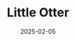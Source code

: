---  
layout: startup_page  
title: "Little Otter"  
id: "littleotterhealth.com"  
permalink: "/littleotterlittleotterhealth.com02052025/"  
website: "https://www.littleotterhealth.com"  
funding_round: "Strategic Investment"  
funding_amount: "$9.5M"  
investors: "Pivotal Ventures, Torch Capital, Springbank, CRV, Next Legacy, G9, Gratitude Railroad, Fiore Ventures"  
about: "Little Otter is a digital mental health company focused on providing whole-family mental healthcare. They offer AI-powered, evidence-backed care for children aged 0-18 and their families, providing a comprehensive suite of mental health services. Available in 15 states, the company aims to make mental health care accessible and effective for families everywhere."  
markets: "Healthtech, Mental Health, AI"  
hq: "San Francisco, California, United States"  
founded_year: "2020"  
linkedin: "https://www.linkedin.com/company/little-otter"  
twitter: ""  
instagram: ""  
facebook: ""  
crunchbase: "https://www.crunchbase.com/organization/little-otter"  
pitchbook: ""  

date_display: "05-Feb-2025"  
date: "2025-02-05"

# SEO Optimization  
meta_title: "Little Otter - Strategic Investment Funding ($9.5M)"  
meta_description: "Little Otter, Little Otter is a digital mental health company focused on providing whole-family mental healthcare. They offer AI-powered, evidence-backed care for c..."  
meta_keywords: "Little Otter, Healthtech, Mental Health, AI, Strategic Investment funding"  
canonical_url: "https://startup.projectstartups.com/littleotterlittleotterhealth.com02052025/"  
---